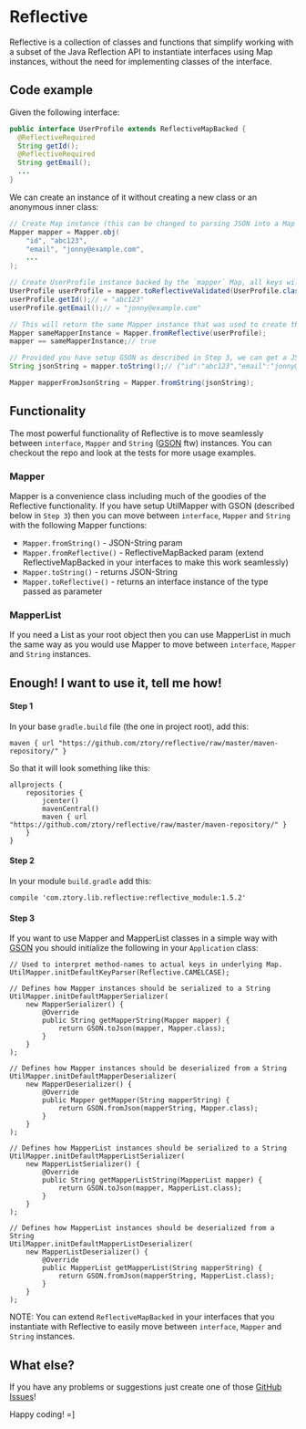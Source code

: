 # Reflective

Reflective is a collection of classes and functions that simplify working with a subset of the Java Reflection API to instantiate interfaces using Map instances, without the need for implementing classes of the interface.

## Code example

Given the following interface:
```java
public interface UserProfile extends ReflectiveMapBacked {
  @ReflectiveRequired
  String getId();
  @ReflectiveRequired
  String getEmail();
  ...
}
```

We can create an instance of it without creating a new class or an anonymous inner class:
```java
// Create Map instance (this can be changed to parsing JSON into a Map instance using GSON for example)
Mapper mapper = Mapper.obj(
    "id", "abc123",
    "email", "jonny@example.com",
    ...
);

// Create UserProfile instance backed by the `mapper` Map, all keys will be get/set by the methods in UserProfile
UserProfile userProfile = mapper.toReflectiveValidated(UserProfile.class);
userProfile.getId();// = "abc123"
userProfile.getEmail();// = "jonny@example.com"

// This will return the same Mapper instance that was used to create the UserProfile instance
Mapper sameMapperInstance = Mapper.fromReflective(userProfile);
mapper == sameMapperInstance;// true

// Provided you have setup GSON as described in Step 3, we can get a JSON-String from toString()
String jsonString = mapper.toString();// {"id":"abc123","email":"jonny@example.com", ...

Mapper mapperFromJsonString = Mapper.fromString(jsonString);
```

## Functionality

The most powerful functionality of Reflective is to move seamlessly between `interface`, `Mapper` and `String` ([GSON](https://github.com/google/gson) ftw) instances.
You can checkout the repo and look at the tests for more usage examples.

### Mapper
Mapper is a convenience class including much of the goodies of the Reflective functionality.
If you have setup UtilMapper with GSON (described below in `Step 3`) then you can move between `interface`, `Mapper` and `String` with the following Mapper functions:
- `Mapper.fromString()` - JSON-String param
- `Mapper.fromReflective()` - ReflectiveMapBacked param (extend ReflectiveMapBacked in your interfaces to make this work seamlessly)
- `Mapper.toString()` - returns JSON-String
- `Mapper.toReflective()` - returns an interface instance of the type passed as parameter

### MapperList
If you need a List as your root object then you can use MapperList in much the same way as you would use Mapper to move between `interface`, `Mapper` and `String` instances.

## Enough! I want to use it, tell me how!

#### Step 1
In your base `gradle.build` file (the one in project root), add this:
```
maven { url "https://github.com/ztory/reflective/raw/master/maven-repository/" }
```
So that it will look something like this:
```
allprojects {
    repositories {
        jcenter()
        mavenCentral()
        maven { url "https://github.com/ztory/reflective/raw/master/maven-repository/" }
    }
}
```

#### Step 2
In your module `build.gradle` add this:
```
compile 'com.ztory.lib.reflective:reflective_module:1.5.2'
```

#### Step 3
If you want to use Mapper and MapperList classes in a simple way with [GSON](https://github.com/google/gson) you should initialize the following in your `Application` class:
```
// Used to interpret method-names to actual keys in underlying Map.
UtilMapper.initDefaultKeyParser(Reflective.CAMELCASE);

// Defines how Mapper instances should be serialized to a String
UtilMapper.initDefaultMapperSerializer(
    new MapperSerializer() {
        @Override
        public String getMapperString(Mapper mapper) {
            return GSON.toJson(mapper, Mapper.class);
        }
    }
);

// Defines how Mapper instances should be deserialized from a String
UtilMapper.initDefaultMapperDeserializer(
    new MapperDeserializer() {
        @Override
        public Mapper getMapper(String mapperString) {
            return GSON.fromJson(mapperString, Mapper.class);
        }
    }
);

// Defines how MapperList instances should be serialized to a String
UtilMapper.initDefaultMapperListSerializer(
    new MapperListSerializer() {
        @Override
        public String getMapperListString(MapperList mapper) {
            return GSON.toJson(mapper, MapperList.class);
        }
    }
);

// Defines how MapperList instances should be deserialized from a String
UtilMapper.initDefaultMapperListDeserializer(
    new MapperListDeserializer() {
        @Override
        public MapperList getMapperList(String mapperString) {
            return GSON.fromJson(mapperString, MapperList.class);
        }
    }
);
```
NOTE: You can extend `ReflectiveMapBacked` in your interfaces that you instantiate with Reflective to easily move between `interface`, `Mapper` and `String` instances.

## What else?

If you have any problems or suggestions just create one of those [GitHub Issues](https://github.com/ztory/reflective/issues)!

Happy coding! =]
